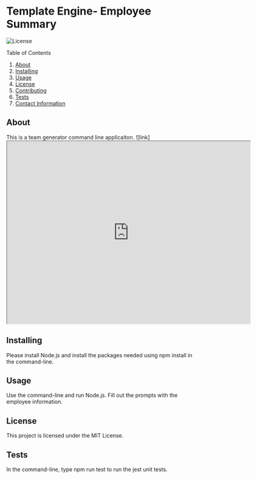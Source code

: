 # Template Engine- Employee Summary

  ![License](https://img.shields.io/badge/License-MIT-yellow.svg)

  Table of Contents
  1. [About](#about)
  2. [Installing](#installing)
  3. [Usage](#usage)
  4. [License](#license)
  5. [Contributing](#contributing)
  6. [Tests](#Tests)
  7. [Contact Information](#Questions)

  ## About
  This is a team generator command line applicaiton.
  ![link]<iframe src="https://drive.google.com/file/d/1w2M7JOCWTQlyAjcB40npwQfalfH6DcxM/preview" width="640" height="480"></iframe>

  ## Installing
  Please install Node.js and install the packages needed using npm install in the command-line. 
  
  ## Usage
  Use the command-line and run Node.js. 
  Fill out the prompts with the employee information. 

  ## License 
  This project is licensed under the MIT License.

  ## Tests
  In the command-line, type npm run test to run the jest unit tests. 
